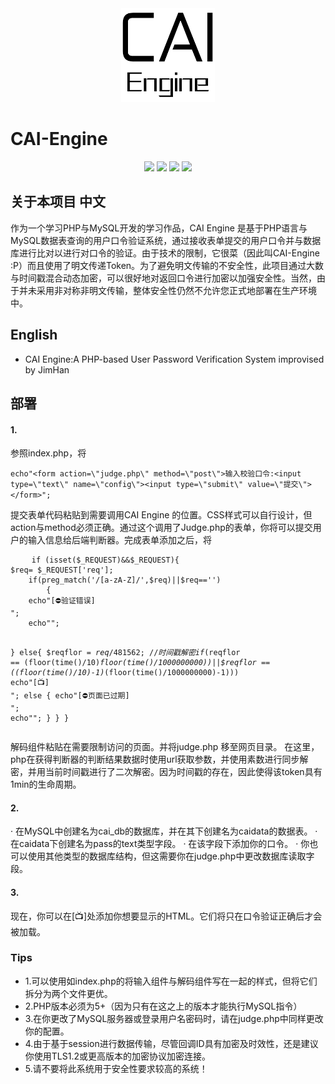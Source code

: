 
 <div align=center><img width="150" height="150" src="https://raw.githubusercontent.com/JimHans/CAI-Engine/master/CAI%20ENGINE%201.5.5%20BETA/CAI.png"/></div>
 
# CAI-Engine
<p align="center">

 <img src="https://img.shields.io/badge/Version-1.6.7 Stable-red.svg?style=flat-square">
<img src="https://img.shields.io/badge/language-PHP-green.svg?style=flat-square">
<img src="https://img.shields.io/badge/Design-ZEROLITE-purple.svg?style=flat-square">
<img src="https://img.shields.io/badge/PHP Requirement-PHP 5+-blue.svg?style=flat-square">
</p>

## 关于本项目 中文

作为一个学习PHP与MySQL开发的学习作品，CAI Engine 是基于PHP语言与MySQL数据表查询的用户口令验证系统，通过接收表单提交的用户口令并与数据库进行比对以进行对口令的验证。由于技术的限制，它很菜（因此叫CAI-Engine :P）而且使用了明文传递Token。为了避免明文传输的不安全性，此项目通过大数与时间戳混合动态加密，可以很好地对返回口令进行加密以加强安全性。当然，由于并未采用非对称非明文传输，整体安全性仍然不允许您正式地部署在生产环境中。

## English
- CAI Engine:A PHP-based User Password Verification System improvised by JimHan

## 部署

#### 1.

参照index.php，将

`
    echo"<form action=\"judge.php\" method=\"post\">输入校验口令:<input type=\"text\" name=\"config\"><input type=\"submit\" value=\"提交\"></form>";
    	`
	
提交表单代码粘贴到需要调用CAI Engine 的位置。CSS样式可以自行设计，但action与method必须正确。通过这个调用了Judge.php的表单，你将可以提交用户的输入信息给后端判断器。完成表单添加之后，将
<pre>
    <code>if (isset($_REQUEST)&&$_REQUEST){
$req= $_REQUEST['req'];
    if(preg_match('/[a-zA-Z]/',$req)||$req=='') 
		{
	echo"[⛔验证错误]<br />";
	echo"<script>setTimeout(function(){window.location.href=\"./index.php\";}, 2000);</script>";
}
		else{
$reqflor = $req/481562;//时间戳解密
if($reqflor == (floor(time()/10)*floor(time()/1000000000))||$reqflor == ((floor(time()/10)-1)*(floor(time()/1000000000)-1))) echo"[📺]<br />";
else {
	echo"[⛔页面已过期]<br />";
	echo"<script>setTimeout(function(){window.location.href=\"./index.php\";}, 2000);</script>";
}
		}
	}  </code>
</pre>
解码组件粘贴在需要限制访问的页面。并将judge.php 移至网页目录。
在这里，php在获得判断器的判断结果数据时使用url获取参数，并使用素数进行同步解密，并用当前时间戳进行了二次解密。因为时间戳的存在，因此使得该token具有1min的生命周期。

#### 2.

· 在MySQL中创建名为cai_db的数据库，并在其下创建名为caidata的数据表。
· 在caidata下创建名为pass的text类型字段。
· 在该字段下添加你的口令。
· 你也可以使用其他类型的数据库结构，但这需要你在judge.php中更改数据库读取字段。
#### 3.
现在，你可以在[📺]处添加你想要显示的HTML。它们将只在口令验证正确后才会被加载。

### Tips
- 1.可以使用如index.php的将输入组件与解码组件写在一起的样式，但将它们拆分为两个文件更优。
- 2.PHP版本必须为5+（因为只有在这之上的版本才能执行MySQL指令）
- 3.在你更改了MySQL服务器或登录用户名密码时，请在judge.php中同样更改你的配置。
- 4.由于基于session进行数据传输，尽管回调ID具有加密及时效性，还是建议你使用TLS1.2或更高版本的加密协议加密连接。
- 5.请不要将此系统用于安全性要求较高的系统！
